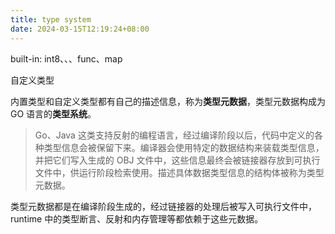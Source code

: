 ```yaml
---
title: type system
date: 2024-03-15T12:19:24+08:00
---
```


built-in:
int8、、、func、map

自定义类型

内置类型和自定义类型都有自己的描述信息，称为**类型元数据**，类型元数据构成为 GO 语言的**类型系统**。

> Go、Java 这类支持反射的编程语言，经过编译阶段以后，代码中定义的各种类型信息会被保留下来。编译器会使用特定的数据结构来装载类型信息，并把它们写入生成的 OBJ 文件中，这些信息最终会被链接器存放到可执行文件中，供运行阶段检索使用。描述具体数据类型信息的结构体被称为类型元数据。

类型元数据都是在编译阶段生成的，经过链接器的处理后被写入可执行文件中，runtime 中的类型断言、反射和内存管理等都依赖于这些元数据。
